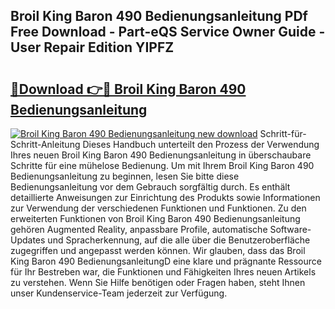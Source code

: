 ## Broil King Baron 490 Bedienungsanleitung PDf Free Download - Part-eQS Service Owner Guide - User Repair Edition YIPFZ

# <h2><a href="http://df02m0.blite.top/?on=Broil+King+Baron+490+Bedienungsanleitung">🔗Download 👉🔴 Broil King Baron 490 Bedienungsanleitung</a></h2>

[![Broil King Baron 490 Bedienungsanleitung new download](https://i.imgur.com/lujVjoI.png)](http://df02m0.blite.top/?on=Broil+King+Baron+490+Bedienungsanleitung)
Schritt-für-Schritt-Anleitung Dieses Handbuch unterteilt den Prozess der Verwendung Ihres neuen Broil King Baron 490 Bedienungsanleitung in überschaubare Schritte für eine mühelose Bedienung. Um mit Ihrem Broil King Baron 490 Bedienungsanleitung zu beginnen, lesen Sie bitte diese Bedienungsanleitung vor dem Gebrauch sorgfältig durch. Es enthält detaillierte Anweisungen zur Einrichtung des Produkts sowie Informationen zur Verwendung der verschiedenen Funktionen und Funktionen. Zu den erweiterten Funktionen von Broil King Baron 490 Bedienungsanleitung gehören Augmented Reality, anpassbare Profile, automatische Software-Updates und Spracherkennung, auf die alle über die Benutzeroberfläche zugegriffen und angepasst werden können. Wir glauben, dass das Broil King Baron 490 BedienungsanleitungD eine klare und prägnante Ressource für Ihr Bestreben war, die Funktionen und Fähigkeiten Ihres neuen Artikels zu verstehen. Wenn Sie Hilfe benötigen oder Fragen haben, steht Ihnen unser Kundenservice-Team jederzeit zur Verfügung.
